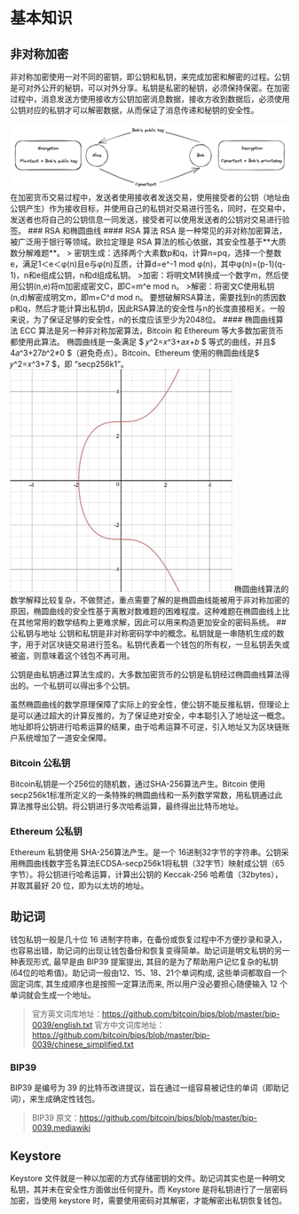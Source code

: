 # 基本知识
## 非对称加密
非对称加密使用一对不同的密钥，即公钥和私钥，来完成加密和解密的过程。公钥是可对外公开的秘钥，可以对外分享。私钥是私密的秘钥，必须保持保密。在加密过程中，消息发送方使用接收方公钥加密消息数据，接收方收到数据后，必须使用公钥对应的私钥才可以解密数据，从而保证了消息传递和秘钥的安全性。

<img src= ./image/wallet_basic/2023-05-01-20-17-35@2x.png width=600 />
在加密货币交易过程中，发送者使用接收者发送交易，使用接受者的公钥（地址由公钥产生）作为接收目标，并使用自己的私钥对交易进行签名，同时，在交易中，发送者也将自己的公钥信息一同发送，接受者可以使用发送者的公钥对交易进行验签。
### RSA 和椭圆曲线
#### RSA 算法
RSA 是一种常见的非对称加密算法，被广泛用于银行等领域。欧拉定理是 RSA 算法的核心依据，其安全性基于**大质数分解难题**。
> 密钥生成：选择两个大素数p和q，计算n=pq，选择一个整数e，满足1＜e＜φ(n)且e与φ(n)互质，计算d=e^-1 mod φ(n)，其中φ(n)=(p-1)(q-1)，n和e组成公钥，n和d组成私钥。
>加密：将明文M转换成一个数字m，然后使用公钥(n,e)将m加密成密文C，即C=m^e mod n。
>解密：将密文C使用私钥(n,d)解密成明文m，即m=C^d mod n。
要想破解RSA算法，需要找到n的质因数p和q，然后才能计算出私钥d，因此RSA算法的安全性与n的长度直接相关。一般来说，为了保证足够的安全性，n的长度应该至少为2048位。
#### 椭圆曲线算法
ECC 算法是另一种非对称加密算法，Bitcoin 和 Ethereum 等大多数加密货币都使用此算法。
椭圆曲线是一条满足 $ 𝑦^2=𝑥^3+𝑎𝑥+𝑏 $ 等式的曲线，并且$ 4𝑎^3+27𝑏^2≠0 $（避免奇点）。Bitcoin、Ethereum 使用的椭圆曲线是$ 𝑦^2=𝑥^3+7 $，即 “secp256k1”。
<img src= ./image/wallet_basic/2023-05-01-21-35-55@2x.jpg width=400 />
椭圆曲线算法的数学解释比较复杂，不做赘述，重点需要了解的是椭圆曲线能被用于非对称加密的原因，椭圆曲线的安全性基于离散对数难题的困难程度。这种难题在椭圆曲线上比在其他常用的数学结构上更难求解，因此可以用来构造更加安全的密码系统。
## 公私钥与地址
公钥和私钥是非对称密码学中的概念。私钥就是一串随机生成的数字，用于对区块链交易进行签名。私钥代表着一个钱包的所有权，一旦私钥丢失或被盗，则意味着这个钱包不再可用。

公钥是由私钥通过算法生成的，大多数加密货币的公钥是私钥经过椭圆曲线算法得出的。一个私钥可以得出多个公钥。

虽然椭圆曲线的数学原理保障了实际上的安全性，使公钥不能反推私钥，但理论上是可以通过超大的计算反推的，为了保证绝对安全，中本聪引入了地址这一概念。地址即将公钥进行哈希运算的结果，由于哈希运算不可逆，引入地址又为区块链账户系统增加了一道安全保障。

### Bitcoin 公私钥
Bitcoin私钥是一个256位的随机数，通过SHA-256算法产生。Bitcoin 使用secp256k1标准所定义的一条特殊的椭圆曲线和一系列数学常数，用私钥通过此算法推导出公钥。将公钥进行多次哈希运算，最终得出比特币地址。
### Ethereum 公私钥
Ethereum 私钥使用 SHA-256算法产生。是一个 16进制32字节的字符串。公钥采用椭圆曲线数字签名算法ECDSA-secp256k1将私钥（32字节）映射成公钥（65字节）。将公钥进行哈希运算，计算出公钥的 Keccak-256 哈希值（32bytes），并取其最好 20 位，即为以太坊的地址。
## 助记词
钱包私钥一般是几十位 16 进制字符串，在备份或恢复过程中不方便抄录和录入，也容易出错，助记词的出现让钱包备份和恢复变得简单。助记词是明文私钥的另一种表现形式, 最早是由 BIP39 提案提出, 其目的是为了帮助用户记忆复杂的私钥 (64位的哈希值)。助记词一般由12、15、18、21个单词构成, 这些单词都取自一个固定词库, 其生成顺序也是按照一定算法而来, 所以用户没必要担心随便输入 12 个单词就会生成一个地址。
> 官方英文词库地址：https://github.com/bitcoin/bips/blob/master/bip-0039/english.txt
>官方中文词库地址：https://github.com/bitcoin/bips/blob/master/bip-0039/chinese_simplified.txt

### BIP39
BIP39 是编号为 39 的比特币改进提议，旨在通过一组容易被记住的单词（即助记词），来生成确定性钱包。
>BIP39 原文：https://github.com/bitcoin/bips/blob/master/bip-0039.mediawiki
## Keystore
Keystore 文件就是一种以加密的方式存储密钥的文件。助记词其实也是一种明文私钥，其并未在安全性方面做出任何提升。而 Keystore 是将私钥进行了一层密码加密，当使用 keystore 时，需要使用密码对其解密，才能解密出私钥恢复钱包。
